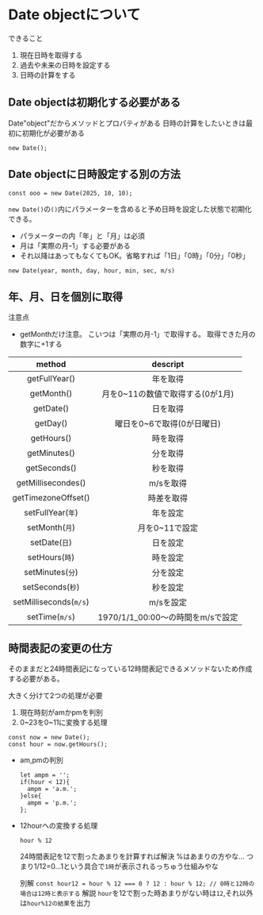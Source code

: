 # Date objectについて

できること
1. 現在日時を取得する
1. 過去や未来の日時を設定する
1. 日時の計算をする

## Date objectは初期化する必要がある
Date"object"だからメソッドとプロパティがある
日時の計算をしたいときは最初に初期化が必要がある

```
new Date();
```

## Date objectに日時設定する別の方法

```
const ooo = new Date(2025, 10, 10);
```
`new Date()`の`()`内にパラメーターを含めると予め日時を設定した状態で初期化できる。
- パラメーターの内「年」と「月」は必須
- 月は「実際の月ｰ1」する必要がある
- それ以降はあってもなくてもOK。省略すれば「1日」「0時」「0分」「0秒」

```
new Date(year, month, day, hour, min, sec, m/s)
```

## 年、月、日を個別に取得
注意点
- getMonthだけ注意。  こいつは「実際の月-1」で取得する。  取得できた月の数字に+1する

|method|descript|
|:-:|:-:|
|getFullYear()|年を取得|
|getMonth()|月を0~11の数値で取得する(0が1月)|
|getDate()|日を取得|
|getDay()|曜日を0~6で取得(0が日曜日)|
|getHours()|時を取得|
|getMinutes()|分を取得|
|getSeconds()|秒を取得|
|getMillisecondes()|m/sを取得|
|getTimezoneOffset()|時差を取得|
|setFullYear(`年`)|年を設定|
|setMonth(`月`)|月を0~11で設定|
|setDate(`日`)|日を設定|
|setHours(`時`)|時を設定|
|setMinutes(`分`)|分を設定|
|setSeconds(`秒`)|秒を設定|
|setMilliseconds(`m/s`)|m/sを設定|
|setTime(`m/s`)|1970/1/1_00:00〜の時間をm/sで設定|

## 時間表記の変更の仕方

そのままだと24時間表記になっている12時間表記できるメソッドないため作成する必要がある。

大きく分けて2つの処理が必要
1. 現在時刻がamかpmを判別
1. 0~23を0~11に変換する処理

```
const now = new Date();
const hour = now.getHours();
```

- am,pmの判別
  ```
  let ampm = '';
  if(hour < 12){
    ampm = 'a.m.';
  }else{
    ampm = 'p.m.';
  };
  ```

- 12hourへの変換する処理
  ```
  hour % 12
  ```
  24時間表記を12で割ったあまりを計算すれば解決
  %はあまりの方やな…  つまり1/12=0...1という具合で`1時`が表示されるっちゅう仕組みやな

  別解
  ```const hour12 = hour % 12 === 0 ? 12 : hour % 12; // 0時と12時の場合は12時と表示する```
  解説
  `hour`を12で割った時あまりがない時は`12`,それ以外は`hour%12の結果`を出力
